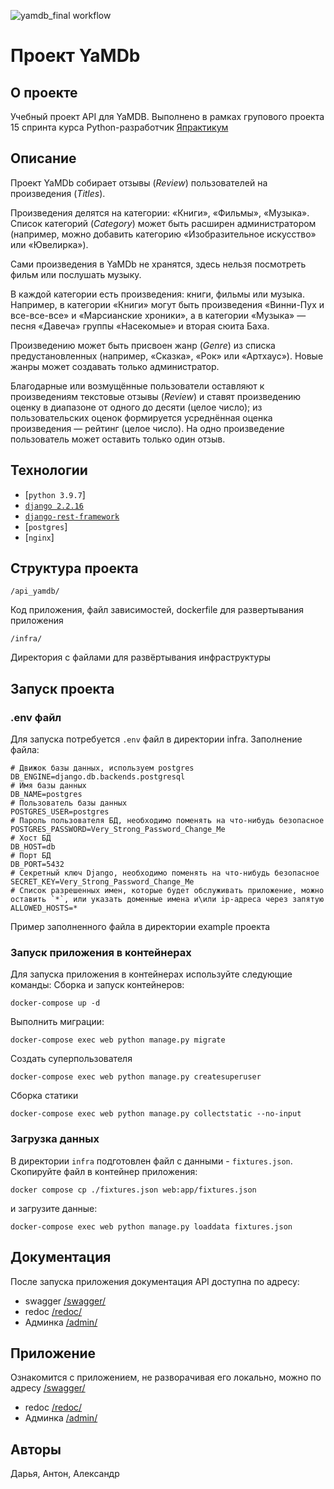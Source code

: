 ![yamdb_final workflow](https://github.com/chief1978/yamdb_final/actions/workflows/yamdb_workflow.yaml/badge.svg)
# Проект YaMDb
## О проекте
Учебный проект API для YaMDB. Выполнено в рамках групового проекта 15 спринта курса Python-разработчик [Япрактикум](https://practicum.yandex.ru/)
## Описание
Проект YaMDb собирает отзывы (*Review*) пользователей на произведения (*Titles*).

Произведения делятся на категории: «Книги», «Фильмы», «Музыка». Список категорий (*Category*) может быть расширен администратором (например, можно добавить категорию «Изобразительное искусство» или «Ювелирка»).

Сами произведения в YaMDb не хранятся, здесь нельзя посмотреть фильм или послушать музыку.

В каждой категории есть произведения: книги, фильмы или музыка. Например, в категории «Книги» могут быть произведения «Винни-Пух и все-все-все» и «Марсианские хроники», а в категории «Музыка» — песня «Давеча» группы «Насекомые» и вторая сюита Баха.

Произведению может быть присвоен жанр (*Genre*) из списка предустановленных (например, «Сказка», «Рок» или «Артхаус»). Новые жанры может создавать только администратор.

Благодарные или возмущённые пользователи оставляют к произведениям текстовые отзывы (*Review*) и ставят произведению оценку в диапазоне от одного до десяти (целое число); из пользовательских оценок формируется усреднённая оценка произведения — рейтинг (целое число). На одно произведение пользователь может оставить только один отзыв. 
## Технологии
- [`python 3.9.7`]
- [`django 2.2.16`](https://www.djangoproject.com/)
- [`django-rest-framework`](https://www.django-rest-framework.org/)
- [`postgres`]
- [`nginx`]
## Структура проекта
```
/api_yamdb/
```
Код приложения, файл зависимостей, dockerfile для развертывания приложения
```
/infra/
```
Директория с файлами для развёртывания инфраструктуры
## Запуск проекта
### .env файл
Для запуска потребуется `.env` файл в директории infra.
Заполнение файла:
```
# Движок базы данных, используем postgres
DB_ENGINE=django.db.backends.postgresql
# Имя базы данных
DB_NAME=postgres
# Пользователь базы данных
POSTGRES_USER=postgres
# Пароль пользователя БД, необходимо поменять на что-нибудь безопасное
POSTGRES_PASSWORD=Very_Strong_Password_Change_Me
# Хост БД
DB_HOST=db
# Порт БД
DB_PORT=5432
# Секретный ключ Django, необходимо поменять на что-нибудь безопасное
SECRET_KEY=Very_Strong_Password_Change_Me
# Список разрешенных имен, которые будет обслуживать приложение, можно оставить `*`, или указать доменные имена и\или ip-адреса через запятую
ALLOWED_HOSTS=*
```
Пример заполненного файла в директории example проекта
### Запуск приложения в контейнерах
Для запуска приложения в контейнерах используйте следующие команды:
Сборка и запуск контейнеров:
```
docker-compose up -d
```
Выполнить миграции:
```
docker-compose exec web python manage.py migrate
```
Создать суперпользователя
```
docker-compose exec web python manage.py createsuperuser
```
Сборка статики
```
docker-compose exec web python manage.py collectstatic --no-input
```
### Загрузка данных
В директории `infra` подготовлен файл с данными - `fixtures.json`. 
Скопируйте файл в контейнер приложения:
```
docker compose cp ./fixtures.json web:app/fixtures.json
```
и загрузите данные:
```
docker-compose exec web python manage.py loaddata fixtures.json 
```
## Документация
После запуска приложения документация API доступна по адресу:
- swagger
[/swagger/](http://127.0.0.1/swagger/)
- redoc
[/redoc/](http://127.0.0.1/redoc/)
- Админка
[/admin/](http://127.0.0.1/admin/)
## Приложение
Ознакомится с приложением, не разворачивая его локально, можно по адресу
[/swagger/](http://51.250.38.95/swagger/)
- redoc
[/redoc/](http://51.250.38.95/redoc/)
- Админка
[/admin/](http://51.250.38.95/admin/)
## Авторы
Дарья, Антон, Александр
